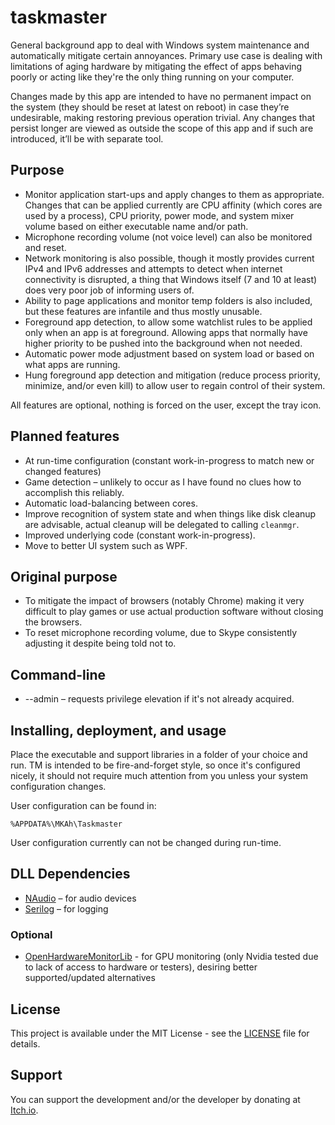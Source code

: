 # taskmaster

General background app to deal with Windows system maintenance and automatically mitigate certain annoyances. Primary use case is dealing with limitations of aging hardware by mitigating the effect of apps behaving poorly or acting like they're the only thing running on your computer.

Changes made by this app are intended to have no permanent impact on the system (they should be reset at latest on reboot) in case they’re undesirable, making restoring previous operation trivial. Any changes that persist longer are viewed as outside the scope of this app and if such are introduced, it’ll be with separate tool.

## Purpose

* Monitor application start-ups and apply changes to them as appropriate.
Changes that can be applied currently are CPU affinity (which cores are used by a process), CPU priority, power mode, and system mixer volume based on either executable name and/or path.
* Microphone recording volume (not voice level) can also be monitored and reset.
* Network monitoring is also possible, though it mostly provides current IPv4 and IPv6 addresses and attempts to detect when internet connectivity is disrupted, a thing that Windows itself (7 and 10 at least) does very poor job of informing users of.
* Ability to page applications and monitor temp folders is also included, but these features are infantile and thus mostly unusable.
* Foreground app detection, to allow some watchlist rules to be applied only when an app is at foreground.
Allowing apps that normally have higher priority to be pushed into the background when not needed.
* Automatic power mode adjustment based on system load or based on what apps are running.
* Hung foreground app detection and mitigation (reduce process priority, minimize, and/or even kill) to allow user to regain control of their system.

All features are optional, nothing is forced on the user, except the tray icon.

## Planned features

* At run-time configuration (constant work-in-progress to match new or changed features)
* Game detection – unlikely to occur as I have found no clues how to accomplish this reliably.
* Automatic load-balancing between cores.
* Improve recognition of system state and when things like disk cleanup are advisable, actual cleanup will be delegated to calling `cleanmgr`.
* Improved underlying code (constant work-in-progress).
* Move to better UI system such as WPF.

## Original purpose

* To mitigate the impact of browsers (notably Chrome) making it very difficult to play games or use actual production software without closing the browsers.
* To reset microphone recording volume, due to Skype consistently adjusting it despite being told not to.

## Command-line

* --admin – requests privilege elevation if it's not already acquired.

## Installing, deployment, and usage

Place the executable and support libraries in a folder of your choice and run.
TM is intended to be fire-and-forget style, so once it's configured nicely, it should not require much attention from you unless your system configuration changes.

User configuration can be found in:
```
%APPDATA%\MKAh\Taskmaster
```

User configuration currently can not be changed during run-time.

## DLL Dependencies

* [NAudio](https://github.com/naudio/NAudio) – for audio devices
* [Serilog](https://github.com/serilog/serilog) – for logging
### Optional
* [OpenHardwareMonitorLib](https://github.com/Ashwinning/openhardwaremonitorlib) - for GPU monitoring (only Nvidia tested due to lack of access to hardware or testers), desiring better supported/updated alternatives

## License

This project is available under the MIT License - see the [LICENSE](LICENSE) file for details.

## Support

You can support the development and/or the developer by donating at [Itch.io](https://mkah.itch.io/taskmaster).
